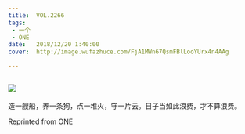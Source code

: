 ```yaml
---
title:	VOL.2266
tags:
 - 一个
 - ONE
date:	2018/12/20 1:40:00
cover:	http://image.wufazhuce.com/FjA1MWn67QsmFBlLooYUrx4n4AAg

---
```

![](http://image.wufazhuce.com/FjA1MWn67QsmFBlLooYUrx4n4AAg)
---

造一艘船，养一条狗，点一堆火，守一片云。日子当如此浪费，才不算浪费。
 
Reprinted from ONE
